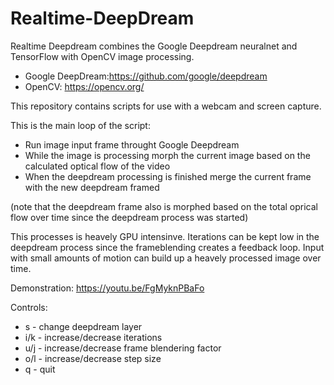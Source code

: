 # Realtime-DeepDream

Realtime Deepdream combines the Google Deepdream neuralnet and TensorFlow with OpenCV image processing.


- Google DeepDream:https://github.com/google/deepdream
- OpenCV: https://opencv.org/ 


This repository contains scripts for use with a webcam and screen capture.


This is the main loop of the script:

- Run image input frame throught Google Deepdream
- While the image is processing morph the current image based on the calculated optical flow of the video
- When the deepdream processing is finished merge the current frame with the new deepdream framed


(note that the deepdream frame also is morphed based on the total oprical flow over time since the deepdream process was started)


This processes is heavely GPU intensinve. Iterations can be kept low in the deepdream process since the frameblending creates a feedback loop. Input with small amounts of motion can build up a heavely processed image over time.


Demonstration: https://youtu.be/FgMyknPBaFo


Controls:

- s - change deepdream layer
- i/k - increase/decrease iterations
- u/j - increase/decrease frame blendering factor
- o/l - increase/decrease step size
- q - quit
